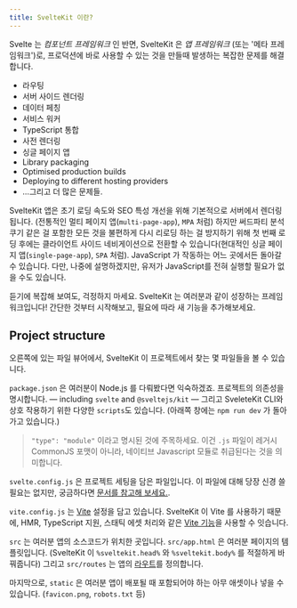 ```yaml
---
title: SvelteKit 이란?
---
```


Svelte 는 _컴포넌트 프레임워크_ 인 반면, SvelteKit 은  _앱 프레임워크_ (또는 '메타 프레임워크')로, 프로덕션에 바로 사용할 수 있는 것을 만들때 발생하는 복잡한 문제를 해결합니다.

- 라우팅
- 서버 사이드 렌더링
- 데이터 페칭
- 서비스 워커
- TypeScript 통합
- 사전 렌더링
- 싱글 페이지 앱
- Library packaging
- Optimised production builds
- Deploying to different hosting providers
- ...그리고 더 많은 문제들.

SvelteKit 앱은 초기 로딩 속도와 SEO 특성 개선을 위해 기본적으로 서버에서 렌더링 됩니다. (전통적인 멀티 페이지 앱(`multi-page-app`), `MPA` 처럼) 하지만 써드파티 분석 쿠기 같은 걸 포함한 모든 것을  불편하게 다시 리로딩 하는 걸 방지하기 위해 첫 번째 로딩 후에는 클라이언트 사이드 네비게이션으로 전환할 수 있습니다(현대적인 싱글 페이지 앱(`single-page-app`), `SPA` 처럼). JavaScript 가 작동하는 어느 곳에서든 돌아갈 수 있습니다. 다만, 나중에 설명하겠지만, 유저가 JavaScript를 전혀 실행할 필요가 없을 수도 있습니다.

듣기에 복잡해 보여도, 걱정하지 마세요. SvelteKit 는 여러분과 같이 성장하는 프레임워크입니다! 간단한 것부터 시작해보고, 필요에 따라 새 기능을 추가해보세요.

## Project structure

오른쪽에 있는 파일 뷰어에서, SvelteKit 이 프로젝트에서 찾는 몇 파일들을 볼 수 있습니다.

`package.json` 은 여러분이 Node.js 를 다뤄봤다면 익숙하겠죠. 프로젝트의 의존성을 명시합니다. — including `svelte` and `@sveltejs/kit` — 그리고 SveleteKit CLI와 상호 작용하기 위한 다양한 `scripts`도 있습니다. (아래쪽 창에는 `npm run dev` 가 돌아가고 있습니다.)

> `"type": "module"` 이라고 명시된 것에 주목하세요. 이건 `.js` 파일이 레거시 CommonJS 포맷이 아니라, 네이티브 Javascript 모듈로 취급된다는 것을 의미합니다.

`svelte.config.js` 은 프로젝트 세팅을 담은 파일입니다. 이 파일에 대해 당장 신경 쓸 필요는 없지만, 궁금하다면 [문서를 참고해 보세요.](https://kit.svelte.dev/docs/configuration).

`vite.config.js` 는 [Vite](https://vitejs.dev/) 설정을 담고 있습니다. SvelteKit 이 Vite 를 사용하기 때문에, HMR, TypeScript 지원, 스태틱 에셋 처리와 같은 [Vite 기능](https://vitejs.dev/guide/features.html)을 사용할 수 잇습니다.

`src` 는 여러분 앱의 소스코드가 위치한 곳입니다. `src/app.html` 은 여러분 페이지의 템플릿입니다. (SvelteKit 이 `%sveltekit.head%` 와 `%sveltekit.body%` 를 적절하게 바꿔줍니다) 그리고 `src/routes` 는 앱의 [라우트](/tutorial/pages)를 정의합니다.

마지막으로, `static` 은 여러분 앱이 배포될 때 포함되어야 하는 아무 애셋이나 넣을 수 있습니다. (`favicon.png`, `robots.txt` 등)